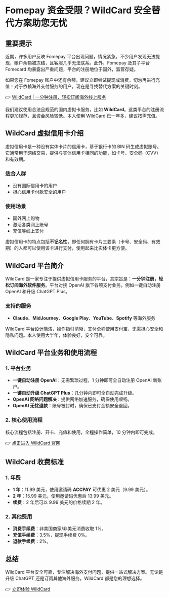 # Fomepay 资金受限？WildCard 安全替代方案助您无忧

## 重要提示

近期，许多用户反映 Fomepay 平台出现问题，情况紧急。不少用户发现无法提现，账户余额被冻结，且客服几乎无法联系。此外，Fomepay 及其子平台 Fomecard 均暴露出严重问题，平台的注册地位于国外，监管存疑。

如果您在 Fomepay 账户中还有余额，建议立即尝试提现或消费，切勿再进行充值！对于依赖海外支付服务的用户，现在是寻找替代方案的关键时刻。

👉 [WildCard | 一分钟注册，轻松订阅海外线上服务](https://bbtdd.com/WildCard)

我们建议使用合法且规范的国内虚拟卡服务，比如 **WildCard**。这类平台的注册流程更加规范，且资金风险较低。本人使用 WildCard 已一年多，建议按需充值。



## WildCard 虚拟信用卡介绍

虚拟信用卡是一种没有实体卡片的信用卡，基于银行卡的 BIN 码生成虚拟账号。它通常用于网络交易，提供与实体信用卡相同的功能，如卡号、安全码（CVV）和有效期。

### 适合人群
- 没有国际信用卡的用户
- 担心信用卡付款安全的用户

### 使用场景
- 国外网上购物
- 激活各类网上账号
- 充值等线上支付

虚拟信用卡的特点包括**不记名性**，即任何拥有卡片三要素（卡号、安全码、有效期）的人都可以使用该卡进行支付，使用起来比实体卡更方便。



## WildCard 平台简介

WildCard 是一家专注于提供虚拟信用卡服务的平台，其宗旨是：**一分钟注册，轻松订阅海外软件服务**。平台对接 OpenAI 旗下各项支付业务，例如一键自动注册 OpenAI 和升级 ChatGPT Plus。

### 支持的服务
- **Claude**、**MidJourney**、**Google Play**、**YouTube**、**Spotify** 等海外服务



WildCard 平台设计简洁，操作指引清晰，支付全程使用支付宝，无需担心安全和隐私问题。本人使用大半年，体验良好，安全可靠。



## WildCard 平台业务和使用流程

### 1. 平台业务
- **一键自动注册 OpenAI**：无需繁琐过程，1 分钟即可全自动注册 OpenAI 新账户。
- **一键自动升级 ChatGPT Plus**：几分钟内即可全自动完成升级。
- **OpenAI 网络问题解决**：提供网络加速服务，确保使用顺畅。
- **OpenAI 无忧退款**：账号被封时，确保已支付金额安全退回。



### 2. 核心使用流程
核心流程包括注册、开卡、充值和使用，全程操作简单，10 分钟内即可完成。

👉 [点击进入 WildCard 官网](https://bbtdd.com/WildCard)

## WildCard 收费标准

### 1. 年费
- **1 年**：11.99 美元，使用邀请码 **ACCPAY** 可优惠 2 美元（9.99 美元）。
- **2 年**：15.99 美元，使用邀请码优惠后 13.99 美元。
- **续费**：2 年后可以 9.99 美元的价格续期 2 年。

### 2. 其他费用
- **消费手续费**：非美国商家/非美元消费收取 1%。
- **充值手续费**：3.5%，提现手续费 0%。
- **退款手续费**：2%。



## 总结

WildCard 平台安全可靠，专注解决海外支付问题，提供一站式解决方案。无论是升级 ChatGPT 还是订阅其他海外服务，WildCard 都是您的理想选择。

👉 [立即体验 WildCard](https://bbtdd.com/WildCard)